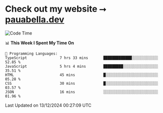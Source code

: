 # Check out my website ⭢ [pauabella.dev](https://pauabella.dev)

<!--START_SECTION:waka-->
![Code Time](http://img.shields.io/badge/Code%20Time-3%2C961%20hrs%2020%20mins-blue)

📊 **This Week I Spent My Time On** 

```text
💬 Programming Languages: 
TypeScript               7 hrs 33 mins       █████████████░░░░░░░░░░░░   52.85 % 
JavaScript               5 hrs 4 mins        █████████░░░░░░░░░░░░░░░░   35.51 % 
HTML                     45 mins             █░░░░░░░░░░░░░░░░░░░░░░░░   05.28 % 
CSS                      30 mins             █░░░░░░░░░░░░░░░░░░░░░░░░   03.57 % 
JSON                     16 mins             ░░░░░░░░░░░░░░░░░░░░░░░░░   01.96 % 
```


 Last Updated on 13/12/2024 00:27:09 UTC
<!--END_SECTION:waka-->
